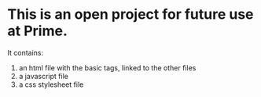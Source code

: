 # This is an open project for future use at Prime.

It contains:
1. an html file with the basic tags, linked to the other files
2. a javascript file
3. a css stylesheet file